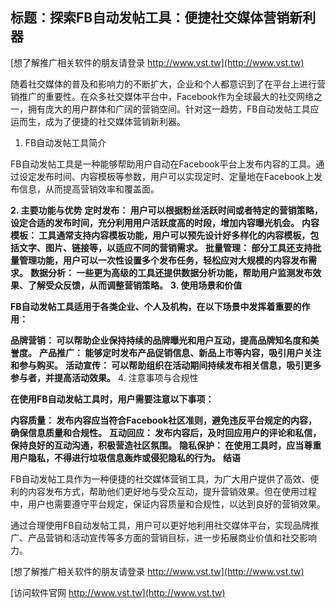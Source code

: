 ## **标题：探索FB自动发帖工具：便捷社交媒体营销新利器**

[想了解推广相关软件的朋友请登录 http://www.vst.tw](http://www.vst.tw)

随着社交媒体的普及和影响力的不断扩大，企业和个人都意识到了在平台上进行营销推广的重要性。在众多社交媒体平台中，Facebook作为全球最大的社交网络之一，拥有庞大的用户群体和广阔的营销空间。针对这一趋势，FB自动发帖工具应运而生，成为了便捷的社交媒体营销新利器。

1. FB自动发帖工具简介

FB自动发帖工具是一种能够帮助用户自动在Facebook平台上发布内容的工具。通过设定发布时间、内容模板等参数，用户可以实现定时、定量地在Facebook上发布信息，从而提高营销效率和覆盖面。

**2. 主要功能与优势**
**定时发布： 用户可以根据粉丝活跃时间或者特定的营销策略，设定合适的发布时间，充分利用用户活跃度高的时段，增加内容曝光机会。**
**内容模板： 工具通常支持内容模板功能，用户可以预先设计好多样化的内容模板，包括文字、图片、链接等，以适应不同的营销需求。**
**批量管理： 部分工具还支持批量管理功能，用户可以一次性设置多个发布任务，轻松应对大规模的内容发布需求。**
**数据分析： 一些更为高级的工具还提供数据分析功能，帮助用户监测发布效果、了解受众反馈，从而调整营销策略。**
**3. 使用场景和价值**

**FB自动发帖工具适用于各类企业、个人及机构，在以下场景中发挥着重要的作用：**

**品牌营销： 可以帮助企业保持持续的品牌曝光和用户互动，提高品牌知名度和美誉度。**
**产品推广： 能够定时发布产品促销信息、新品上市等内容，吸引用户关注和参与购买。**
**活动宣传： 可以帮助组织在活动期间持续发布相关信息，吸引更多参与者，并提高活动效果。**
4. 注意事项与合规性

**在使用FB自动发帖工具时，用户需要注意以下事项：**

**内容质量： 发布内容应当符合Facebook社区准则，避免违反平台规定的内容，确保信息质量和合规性。**
**互动回应： 发布内容后，及时回应用户的评论和私信，保持良好的互动沟通，积极营造社区氛围。**
**隐私保护： 在使用工具时，应当尊重用户隐私，不得进行垃圾信息轰炸或侵犯隐私的行为。**
**结语**

FB自动发帖工具作为一种便捷的社交媒体营销工具，为广大用户提供了高效、便利的内容发布方式，帮助他们更好地与受众互动，提升营销效果。但在使用过程中，用户也需要遵守平台规定，保证内容质量和合规性，以达到良好的营销效果。

通过合理使用FB自动发帖工具，用户可以更好地利用社交媒体平台，实现品牌推广、产品营销和活动宣传等多方面的营销目标，进一步拓展商业价值和社交影响力。

[想了解推广相关软件的朋友请登录 http://www.vst.tw](http://www.vst.tw)


[访问软件官网 http://www.vst.tw](http://www.vst.tw)
